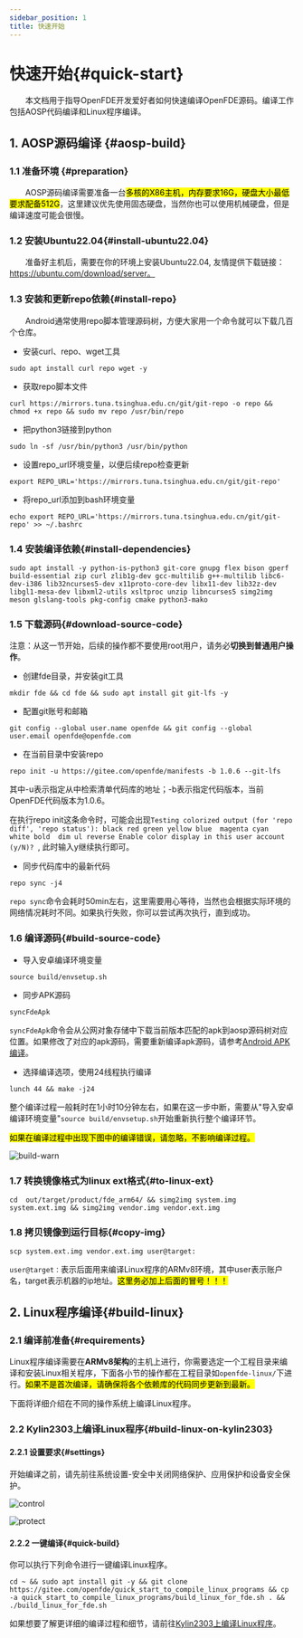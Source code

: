 ```yaml
---
sidebar_position: 1
title: 快速开始
---
```


# 快速开始{#quick-start}

&emsp;&emsp;本文档用于指导OpenFDE开发爱好者如何快速编译OpenFDE源码。编译工作包括AOSP代码编译和Linux程序编译。

## 1. AOSP源码编译 {#aosp-build}

### 1.1 准备环境 {#preparation}

&emsp;&emsp;AOSP源码编译需要准备一台<mark>多核的X86主机，内存要求16G，硬盘大小最低要求配备512G</mark>，这里建议优先使用固态硬盘，当然你也可以使用机械硬盘，但是编译速度可能会很慢。

### 1.2 安装Ubuntu22.04{#install-ubuntu22.04}

&emsp;&emsp;准备好主机后，需要在你的环境上安装Ubuntu22.04, 友情提供下载链接：https://ubuntu.com/download/server。

### 1.3 安装和更新repo依赖{#install-repo}

&emsp;&emsp;Android通常使用repo脚本管理源码树，方便大家用一个命令就可以下载几百个仓库。

- 安装curl、repo、wget工具
  
```
sudo apt install curl repo wget -y
```

- 获取repo脚本文件

```
curl https://mirrors.tuna.tsinghua.edu.cn/git/git-repo -o repo && chmod +x repo && sudo mv repo /usr/bin/repo
```

- 把python3链接到python

```
sudo ln -sf /usr/bin/python3 /usr/bin/python
```

- 设置repo_url环境变量，以便后续repo检查更新

```
export REPO_URL='https://mirrors.tuna.tsinghua.edu.cn/git/git-repo'
```

- 将repo_url添加到bash环境变量
  
```
echo export REPO_URL='https://mirrors.tuna.tsinghua.edu.cn/git/git-repo' >> ~/.bashrc
```

### 1.4 安装编译依赖{#install-dependencies}

```
sudo apt install -y python-is-python3 git-core gnupg flex bison gperf build-essential zip curl zlib1g-dev gcc-multilib g++-multilib libc6-dev-i386 lib32ncurses5-dev x11proto-core-dev libx11-dev lib32z-dev libgl1-mesa-dev libxml2-utils xsltproc unzip libncurses5 simg2img meson glslang-tools pkg-config cmake python3-mako
```

### 1.5 下载源码{#download-source-code}

注意：从这一节开始，后续的操作都不要使用root用户，请务必**切换到普通用户操作**。

- 创建fde目录，并安装git工具

```
mkdir fde && cd fde && sudo apt install git git-lfs -y
```

- 配置git账号和邮箱

```
git config --global user.name openfde && git config --global user.email openfde@openfde.com
```

- 在当前目录中安装repo
  
```
repo init -u https://gitee.com/openfde/manifests -b 1.0.6 --git-lfs
```

其中-u表示指定从中检索清单代码库的地址；-b表示指定代码版本，当前OpenFDE代码版本为1.0.6。

在执行repo init这条命令时，可能会出现```Testing colorized output (for 'repo diff', 'repo status'):
black red green yellow blue  magenta cyan  white bold  dim ul reverse Enable color display in this user account (y/N)? ```, 此时输入y继续执行即可。

  
- 同步代码库中的最新代码
  
```
repo sync -j4 
```

```repo sync```命令会耗时50min左右，这里需要用心等待，当然也会根据实际环境的网络情况耗时不同。如果执行失败，你可以尝试再次执行，直到成功。

### 1.6 编译源码{#build-source-code}

- 导入安卓编译环境变量
  
```
source build/envsetup.sh
```

- 同步APK源码

```
syncFdeApk
```

```syncFdeApk```命令会从公网对象存储中下载当前版本匹配的apk到aosp源码树对应位置。如果修改了对应的apk源码，需要重新编译apk源码，请参考[Android APK编译](./build-android-apk)。

- 选择编译选项，使用24线程执行编译
  
```
lunch 44 && make -j24
```

整个编译过程一般耗时在1小时10分钟左右，如果在这一步中断，需要从"导入安卓编译环境变量"```source build/envsetup.sh```开始重新执行整个编译环节。

<mark>如果在编译过程中出现下图中的编译错误，请忽略，不影响编译过程。</mark>

![build-warn](./img/build-warn.png)

### 1.7 转换镜像格式为linux ext格式{#to-linux-ext}

```
cd  out/target/product/fde_arm64/ && simg2img system.img system.ext.img && simg2img vendor.img vendor.ext.img
```

### 1.8 拷贝镜像到运行目标{#copy-img}

```
scp system.ext.img vendor.ext.img user@target:
```

`user@target：`表示后面用来编译Linux程序的ARMv8环境，其中user表示账户名，target表示机器的ip地址。<mark>这里务必加上后面的冒号！！！</mark>

## 2. Linux程序编译{#build-linux}

### 2.1 编译前准备{#requirements}

Linux程序编译需要在**ARMv8架构**的主机上进行，你需要选定一个工程目录来编译和安装Linux相关程序，下面各小节的操作都在工程目录如`openfde-linux/`下进行。<mark>如果不是首次编译，请确保将各个依赖库的代码同步更新到最新。</mark>

下面将详细介绍在不同的操作系统上编译Linux程序。

### 2.2 Kylin2303上编译Linux程序{#build-linux-on-kylin2303}

#### 2.2.1 设置要求{#settings}

开始编译之前，请先前往系统设置-安全中关闭网络保护、应用保护和设备安全保护。

![control](./img/control.png)

![protect](./img/protect.png)

#### 2.2.2 一键编译{#quick-build}

你可以执行下列命令进行一键编译Linux程序。

```
cd ~ && sudo apt install git -y && git clone https://gitee.com/openfde/quick_start_to_compile_linux_programs && cp -a quick_start_to_compile_linux_programs/build_linux_for_fde.sh . && ./build_linux_for_fde.sh
```

如果想要了解更详细的编译过程和细节，请前往[Kylin2303上编译Linux程序](./build-linux/build-linux-on-kylin2303)。